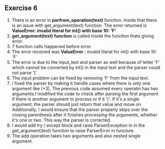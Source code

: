 ## Exercise 6

1. There is an error in **perfrom_operation(text)** function. Inside that there is an issue with get_argument(text) function. The error returned is **ValueError: invalid literal for int() with base 10: 'F'**
2. **get_argument(text) function** is called inside the function thats giving error.
3. 7 function calls happened before error.
4. The error received was **ValueError** :  invalid literal for int() with base 10: 'F'
5. The error is due to the input_text and parser as well  because of letter 'F' which cannot be converted by int() in the input text and the parser could not parse ')' 
6. The input problem can be fixed by removing 'F' from the input text.
7. I fixed the parser by making it handle cases where there is only one argument like (+3), The previous code assumed every operatin has two arguments.I  modified the code to check after parsing the first argument if there is another argument to process or if it ')'. If it's a single argument, the parser should just return that value and move on. Additionally, I would ensure that the parser properly skips over the closing parenthesis after it finishes processing the arguments, whether it's one or two. This way the parser is corrected.
8. I would add try / except block and raise ParserException in in the get_argument(text) function to raise ParserError in functure.
9. The add operation takes two arguments and also nested single argument.
